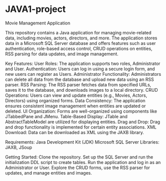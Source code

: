 # JAVA1-project

Movie Management Application


This repository contains a Java application for managing movie-related data, including movies, actors, directors, and more. The application stores data in a Microsoft SQL Server database and offers features such as user authentication, role-based access control, CRUD operations on entities, RSS parsing for data updates, and image management.


Key Features:
User Roles: The application supports two roles, Administrator and User.
Authentication: Users can log in using a secure login form, and new users can register as Users.
Administrator Functionality: Administrators can delete all data from the database and upload new data using an RSS parser.
RSS Parsing: The RSS parser fetches data from specified URLs, saves it to the database, and downloads images to a local directory.
CRUD Operations: Users can view and update entities (e.g., Movies, Actors, Directors) using organized forms.
Data Consistency: The application ensures consistent image management when entities are updated or deleted.
UI Organization: Forms are well-organized using components like JTabbedPane and JMenu.
Table-Based Display: JTable and AbstractTableModel are utilized for displaying entities.
Drag and Drop: Drag and drop functionality is implemented for certain entity associations.
XML Download: Data can be downloaded as XML using the JAXB library.


Requirements:
Java Development Kit (JDK)
Microsoft SQL Server
Libraries: JAXB, JSoup


Getting Started:
Clone the repository.
Set up the SQL Server and run the initialization DDL script to create tables.
Run the application and log in as an Administrator or User.
Explore the CRUD forms, use the RSS parser for updates, and manage entities and images.
